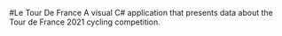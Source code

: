#Le Tour De France
A visual C# application that presents data about the Tour de France 2021 cycling competition.
